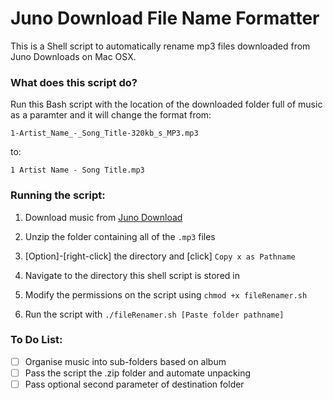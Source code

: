 # Juno Download File Name Formatter

This is a Shell script to automatically rename mp3 files downloaded from Juno Downloads on Mac OSX.

### What does this script do?

Run this Bash script with the location of the downloaded folder full of music as a paramter and it will change the format from:

```
1-Artist_Name_-_Song_Title-320kb_s_MP3.mp3
```

to:
```
1 Artist Name - Song Title.mp3
```


### Running the script:

1. Download music from [Juno Download](https://www.junodownload.com/)

1. Unzip the folder containing all of the `.mp3` files

1. [Option]-[right-click] the directory and [click] `Copy x as Pathname`

1. Navigate to the directory this shell script is stored in 

1. Modify the permissions on the script using `chmod +x fileRenamer.sh`

1. Run the script with `./fileRenamer.sh [Paste folder pathname]`


### To Do List:

- [ ] Organise music into sub-folders based on album
- [ ] Pass the script the .zip folder and automate unpacking
- [ ] Pass optional second parameter of destination folder